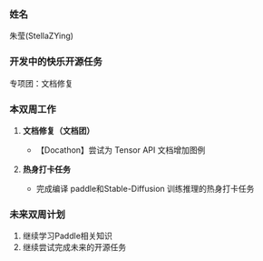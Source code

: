 ### 姓名

朱莹(StellaZYing)

### 开发中的快乐开源任务

专项团：文档修复

### 本双周工作

1. **文档修复（文档团）**

   - 【Docathon】尝试为 Tensor API 文档增加图例

2. **热身打卡任务**

   - 完成编译 paddle和Stable-Diffusion 训练推理的热身打卡任务

### 未来双周计划

1. 继续学习Paddle相关知识
2. 继续尝试完成未来的开源任务

